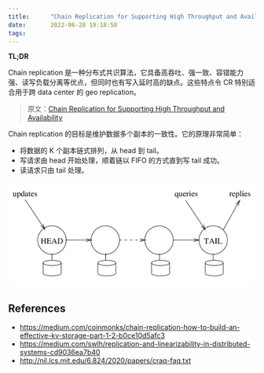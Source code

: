```yaml
---
title:      "Chain Replication for Supporting High Throughput and Availability"
date:       2022-06-28 19:18:58
tags:
---
```


**TL;DR**

Chain replication 是一种分布式共识算法，它具备高吞吐、强一致、容错能力强、读写负载分离等优点，但同时也有写入延时高的缺点。这些特点令 CR 特别适合用于跨 data center 的 geo replication。

> 原文：[Chain Replication for Supporting High Throughput and Availability](https://www.usenix.org/legacy/events/osdi04/tech/full_papers/renesse/renesse.pdf)

<!--more-->

Chain replication 的目标是维护数据多个副本的一致性。它的原理非常简单：
- 将数据的 K 个副本链式排列，从 head 到 tail。
- 写请求由 head 开始处理，顺着链以 FIFO 的方式直到写 tail 成功。
- 读请求只由 tail 处理。

![](/images/2022-06/chain-replication-01.png)

## References

- https://medium.com/coinmonks/chain-replication-how-to-build-an-effective-kv-storage-part-1-2-b0ce10d5afc3
- https://medium.com/swlh/replication-and-linearizability-in-distributed-systems-cd9036ea7b40
- http://nil.lcs.mit.edu/6.824/2020/papers/craq-faq.txt